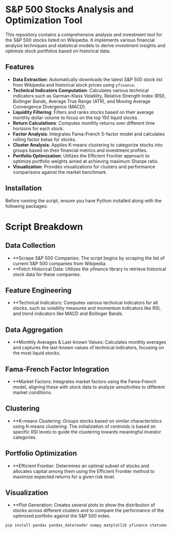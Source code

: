 # S&P 500 Stocks Analysis and Optimization Tool

This repository contains a comprehensive analysis and investment tool for the S&P 500 stocks listed on Wikipedia. It implements various financial analysis techniques and statistical models to derive investment insights and optimize stock portfolios based on historical data.

## Features

- **Data Extraction**: Automatically downloads the latest S&P 500 stock list from Wikipedia and historical stock prices using `yfinance`.
- **Technical Indicators Computation**: Calculates various technical indicators such as Garman-Klass Volatility, Relative Strength Index (RSI), Bollinger Bands, Average True Range (ATR), and Moving Average Convergence Divergence (MACD).
- **Liquidity Filtering**: Filters and ranks stocks based on their average monthly dollar volume to focus on the top 150 liquid stocks.
- **Return Calculations**: Computes monthly returns over different time horizons for each stock.
- **Factor Analysis**: Integrates Fama-French 5-factor model and calculates rolling factor betas for stocks.
- **Cluster Analysis**: Applies K-means clustering to categorize stocks into groups based on their financial metrics and investment profiles.
- **Portfolio Optimization**: Utilizes the Efficient Frontier approach to optimize portfolio weights aimed at achieving maximum Sharpe ratio.
- **Visualization**: Provides visualizations for clusters and performance comparisons against the market benchmark.

## Installation

Before running the script, ensure you have Python installed along with the following packages:

# Script Breakdown

## Data Collection

- **Scrape S&P 500 Companies: The script begins by scraping the list of current S&P 500 companies from Wikipedia.
- **Fetch Historical Data: Utilizes the yfinance library to retrieve historical stock data for these companies.

## Feature Engineering

- **Technical Indicators: Computes various technical indicators for all stocks, such as volatility measures and momentum indicators like RSI, and trend indicators like MACD and Bollinger Bands.

## Data Aggregation

- **Monthly Averages & Last-known Values: Calculates monthly averages and captures the last-known values of technical indicators, focusing on the most liquid stocks.

## Fama-French Factor Integration

- **Market Factors: Integrates market factors using the Fama-French model, aligning these with stock data to analyze sensitivities to different market conditions.
## Clustering

- **K-means Clustering: Groups stocks based on similar characteristics using K-means clustering. The initialization of centroids is based on specific RSI levels to guide the clustering towards meaningful investor categories.

## Portfolio Optimization

- **Efficient Frontier: Determines an optimal subset of stocks and allocates capital among them using the Efficient Frontier method to maximize expected returns for a given risk level.

## Visualization

- **Plot Generation: Creates several plots to show the distribution of stocks across different clusters and to compare the performance of the optimized portfolio against the S&P 500 index.


```bash
pip install pandas pandas_datareader numpy matplotlib yfinance statsmodels sklearn pandas_ta

